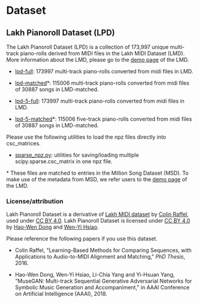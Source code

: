 # Dataset

## Lakh Pianoroll Dataset (LPD)

The Lakh Pianoroll Dataset (LPD) is a collection of 173,997 unique multi-track piano-rolls derived from MIDI files in the Lakh MIDI Dataset (LMD). More information about the LMD, please go to the [demo page](http://colinraffel.com/projects/lmd/) of the LMD.

- [lpd-full](https://drive.google.com/file/d/0Bx-qnQlE_EmseEtIWGR6WHVoQmM/view?usp=drivesdk): 173997 multi-track piano-rolls converted from midi files in LMD.

- [lpd-matched](https://drive.google.com/file/d/0Bx-qnQlE_EmsWG1LbVY0MHY5ems/view?usp=drivesdk)\*: 115006 multi-track piano-rolls converted from midi files of 30887 songs in LMD-matched.

- [lpd-5-full](https://drive.google.com/file/d/1ml_2idsl2ZNdg96BiuGcPRZVyUyKoyhs/view?usp=drivesdk): 173997 multi-track piano-rolls converted from midi files in LMD.

- [lpd-5-matched](https://drive.google.com/file/d/1bwZO7MV9t1LGvFMI3gcQdqfzzj-6VW_I/view?usp=drivesdk)\*: 115006 five-track piano-rolls converted from midi files of 30887 songs in LMD-matched.

Please use the following utilities to load the npz files directly into csc_matrices.

- [sparse_npz.py](https://drive.google.com/open?id=0Bx-qnQlE_EmsMFRISEd2MFJsS3c): utilities for saving/loading multiple scipy.sparse.csc_matrix in one npz file.

\* These files are matched to entries in the Million Song Dataset (MSD). To make use of the metadata from MSD, we refer users to the [demo page](http://colinraffel.com/projects/lmd/) of the LMD.

### License/attribution

Lakh Pianoroll Dataset is a derivative of [Lakh MIDI dataset](http://colinraffel.com/projects/lmd/) by [Colin Raffel](http://colinraffel.com), used under [CC BY 4.0](https://creativecommons.org/licenses/by/4.0/). Lakh Pianoroll Dataset is licensed under [CC BY 4.0](https://creativecommons.org/licenses/by/4.0/) by [Hao-Wen Dong](https://salu133445.github.io/) and [Wen-Yi Hsiao](https://github.com/wayne391).

Please reference the following papers if you use this dataset.

- Colin Raffel, "Learning-Based Methods for Comparing Sequences, with Applications to Audio-to-MIDI Alignment and Matching," *PhD Thesis*, 2016.

- Hao-Wen Dong, Wen-Yi Hsiao, Li-Chia Yang and Yi-Hsuan Yang, "MuseGAN: Multi-track Sequential Generative Adversarial Networks for Symbolic Music Generation and Accompaniment," in AAAI Conference on Artificial Intelligence (AAAI), 2018.
